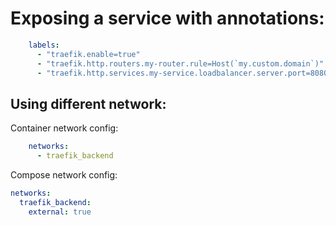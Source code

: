 # Exposing a service with annotations:
```yaml
    labels:
      - "traefik.enable=true"
      - "traefik.http.routers.my-router.rule=Host(`my.custom.domain`)"
      - "traefik.http.services.my-service.loadbalancer.server.port=8080"
```

## Using different network:
Container network config:
```yaml
    networks:
      - traefik_backend
```
Compose network config:
```yaml
networks:
  traefik_backend:
    external: true
```
